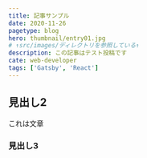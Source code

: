 ```yaml
---
title: 記事サンプル
date: 2020-11-26
pagetype: blog
hero: thumbnail/entry01.jpg
# ↑src/images/ディレクトリを参照している↑
description: この記事はテスト投稿です
cate: web-developer
tags: ['Gatsby', 'React']
---
```

## 見出し2
これは文章

### 見出し3

